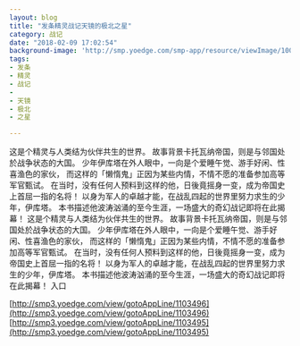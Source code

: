 ```yaml
---
layout: blog
title: "发条精灵战记天镜的极北之星"
category: 战记
date: "2018-02-09 17:02:54"
background-image: 'http://smp.yoedge.com/smp-app/resource/viewImage/1001585appline.png'
tags:
- 发条
- 精灵
- 战记
-  
- 天镜
- 极北
- 之星

---
```

这是个精灵与人类结为伙伴共生的世界。 故事背景卡托瓦纳帝国，则是与邻国处於战争状态的大国。 少年伊库塔在外人眼中，一向是个爱睡午觉、游手好闲、性喜渔色的家伙， 而这样的「懒惰鬼」正因为某些内情，不情不愿的准备参加高等军官甄试。 在当时，没有任何人预料到这样的他，日後竟摇身一变，成为帝国史上首屈一指的名将！ 以身为军人的卓越才能，在战乱四起的世界里努力求生的少年，伊库塔。 本书描述他波涛汹涌的至今生涯，一场盛大的奇幻战记即将在此揭幕！
这是个精灵与人类结为伙伴共生的世界。 故事背景卡托瓦纳帝国，则是与邻国处於战争状态的大国。 少年伊库塔在外人眼中，一向是个爱睡午觉、游手好闲、性喜渔色的家伙， 而这样的「懒惰鬼」正因为某些内情，不情不愿的准备参加高等军官甄试。 在当时，没有任何人预料到这样的他，日後竟摇身一变，成为帝国史上首屈一指的名将！ 以身为军人的卓越才能，在战乱四起的世界里努力求生的少年，伊库塔。 本书描述他波涛汹涌的至今生涯，一场盛大的奇幻战记即将在此揭幕！
入口

[http://smp3.yoedge.com/view/gotoAppLine/1103496](http://smp3.yoedge.com/view/gotoAppLine/1103496)
[http://smp3.yoedge.com/view/gotoAppLine/1103495](http://smp3.yoedge.com/view/gotoAppLine/1103495)

        
